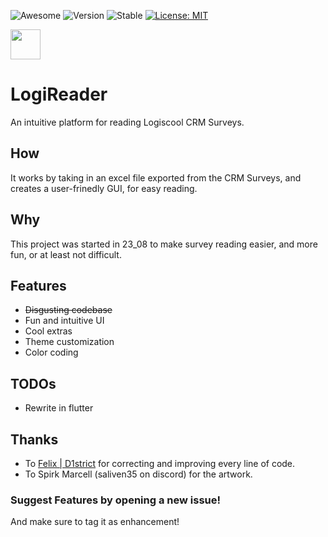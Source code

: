 ![Awesome](https://cdn.jsdelivr.net/gh/sindresorhus/awesome@d7305f38d29fed78fa85652e3a63e154dd8e8829/media/badge.svg)
![Version](https://img.shields.io/badge/Version-0.2.0-blue.svg?cacheSeconds=2592000)
![Stable](https://img.shields.io/badge/Unreleased-red.svg?cacheSeconds=2592000)
[![License: MIT](https://img.shields.io/badge/License-MIT-green.svg)](https://github.com/AdyStudios/LogiReader/blob/main/LICENSE)


<img src="https://github.com/AdyStudios/LogiReader/assets/74962285/2aa8b625-2cde-4245-911f-aa6d8e95945c" width="48">


# LogiReader
An intuitive platform for reading Logiscool CRM Surveys.

## How
It works by taking in an excel file exported from the CRM Surveys, and creates a user-frinedly GUI, for easy reading.

## Why
This project was started in 23_08 to make survey reading easier, and more fun, or at least not difficult.

## Features
- ~~Disgusting codebase~~
- Fun and intuitive UI
- Cool extras
- Theme customization
- Color coding
## TODOs
- Rewrite in flutter
## Thanks
- To [Felix | D1strict](https://github.com/felix-d1strict) for correcting and improving every line of code.
- To Spirk Marcell (saliven35 on discord) for the artwork.

### Suggest Features by opening a new issue!
And make sure to tag it as enhancement!
